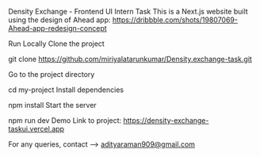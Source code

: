 Density Exchange - Frontend UI Intern Task
This is a Next.js website built using the design of Ahead app: https://dribbble.com/shots/19807069-Ahead-app-redesign-concept

Run Locally
Clone the project

  git clone https://github.com/miriyalatarunkumar/Density.exchange-task.git
  
  Go to the project directory

  cd my-project
Install dependencies

  npm install
Start the server

  npm run dev
Demo
Link to project: https://density-exchange-taskui.vercel.app

For any queries, contact --> adityaraman909@gmail.com
